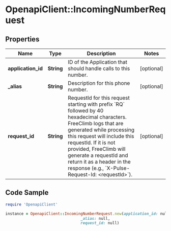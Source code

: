 # OpenapiClient::IncomingNumberRequest

## Properties

Name | Type | Description | Notes
------------ | ------------- | ------------- | -------------
**application_id** | **String** | ID of the Application that should handle calls to this number. | [optional] 
**_alias** | **String** | Description for this phone number. | [optional] 
**request_id** | **String** | RequestId for this request starting with prefix &#x60;RQ&#x60; followed by 40 hexadecimal characters. FreeClimb logs that are generated while processing this request will include this requestId. If it is not provided, FreeClimb will generate a requestId and return it as a header in the response (e.g., &#x60;X-Pulse-Request-Id: &lt;requestId&gt;&#x60;). | [optional] 

## Code Sample

```ruby
require 'OpenapiClient'

instance = OpenapiClient::IncomingNumberRequest.new(application_id: null,
                                 _alias: null,
                                 request_id: null)
```


